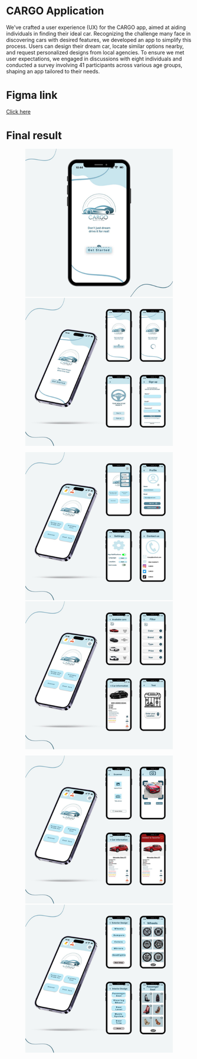 # CARGO Application
We've crafted a user experience (UX) for the CARGO app, aimed at aiding individuals in finding their ideal car. Recognizing the challenge many face in discovering cars with desired features, we developed an app to simplify this process. Users can design their dream car, locate similar options nearby, and request personalized designs from local agencies. To ensure we met user expectations, we engaged in discussions with eight individuals and conducted a survey involving 41 participants across various age groups, shaping an app tailored to their needs.

# Figma link
[Click here](https://www.figma.com/proto/40l0dJOC5Zud1WcNPrS8im/CARGO-Aoolication?type=design&node-id=71-157&t=7dxChkwT01BnCJaH-0&scaling=scale-down&page-id=0%3A1&starting-point-node-id=71%3A157) 

# Final result 
<p align="center">
<img src="https://github.com/Danaaldawood/CARGO-Application/blob/main/photo_2.jpg" width="400" height="400" /> <img src="https://github.com/Danaaldawood/CARGO-Application/blob/main/photo_1.jpg" width="400" height="400" />

<p align="center">
<img src="https://github.com/Danaaldawood/CARGO-Application/blob/main/photo_5.jpg" width="400" height="400" /> <img src="https://github.com/Danaaldawood/CARGO-Application/blob/main/photo_4.jpg" width="400" height="400" />

<p align="center">
<img src="https://github.com/Danaaldawood/CARGO-Application/blob/main/photo_6.jpg" width="400" height="400" /> <img src="https://github.com/Danaaldawood/CARGO-Application/blob/main/photo_3.jpg" width="400" height="400" /></p>






